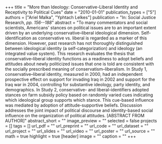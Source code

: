 +++
title = "More than Ideology: Conservative-Liberal Identity and Receptivity to Political Cues"
date = "2010-01-01"
publication_types = ["5"]
authors = ["Ariel Malka", "Yphtach Lelkes"]
publication = "In: Social Justice Research, _pp. 156--188_"
abstract = "To many commentators and social scientists, Americans' stances on political issues are to an important extent driven by an underlying conservative–liberal ideological dimension. Self-identification as conservative vs. liberal is regarded as a marker of this dimension. However, past research has not thoroughly distinguished between ideological identity (a self-categorization) and ideology (an integrated value system). This research evaluates the thesis that conservative–liberal identity functions as a readiness to adopt beliefs and attitudes about newly politicized issues that one is told are consistent with the socially prescribed meaning of conservatism–liberalism. In Study 1, conservative–liberal identity, measured in 2000, had an independent prospective effect on support for invading Iraq in 2002 and support for the Iraq war in 2004, controlling for substantive ideology, party identity, and demographics. In Study 2, conservative- and liberal-identifiers adopted stances on farm subsidy policy based on randomly varied cues indicating which ideological group supports which stance. This cue-based influence was mediated by adoption of attitude-supportive beliefs. Discussion addresses the joint impact of political discourse and identity-based social influence on the organization of political attitudes. [ABSTRACT FROM AUTHOR]"
abstract_short = ""
image_preview = ""
selected = false
projects = []
tags = []
url_pdf = ""
url_preprint = ""
url_code = ""
url_dataset = ""
url_project = ""
url_slides = ""
url_video = ""
url_poster = ""
url_source = ""
math = true
highlight = true
[header]
image = ""
caption = ""
+++
